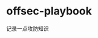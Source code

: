 


























































































































# offsec-playbook
记录一点攻防知识
